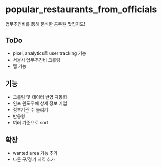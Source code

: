 # popular_restaurants_from_officials
업무추진비를 통해 분석한 공무원 맛집지도!

## ToDo
- pixel, analytics로 user tracking 기능
- 서울시 업무추진비 크롤링
- 맵 기능

## 기능
- 크롤링 및 데이터 반영 자동화
- 인포 윈도우에 상세 정보 기입
- 정부기관 수 늘리기
- 반응형
- 여러 기준으로 sort

## 확장
- wanted area 기능 추가
- 다른 구/경기 지역 추가
